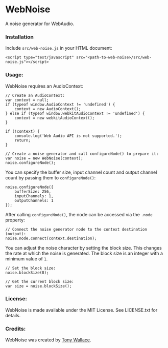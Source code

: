 # WebNoise
A noise generator for WebAudio.  

### Installation

Include `src/web-noise.js` in your HTML document:

	<script type="text/javascript" src="<path-to-web-noise>/src/web-noise.js"></script>

### Usage:

WebNoise requires an AudioContext:

	// Create an AudioContext:
	var context = null;
	if (typeof window.AudioContext != 'undefined') {
		context = new AudioContext();
	} else if (typeof window.webkitAudioContext != 'undefined') {
		context = new webkitAudioContext();
	}

	if (!context) {
		console.log('Web Audio API is not supported.');
		return;
	}

	// Create a noise generator and call configureNode() to prepare it:
	var noise = new WebNoise(context);
	noise.configureNode();

You can specify the buffer size, input channel count and output channel count by passing them to `configureNode()`:

	noise.configureNode({
		bufferSize: 256,
		inputChannels: 1,
		outputChannels: 1
	});

After calling `configureNode()`, the node can be accessed via the `.node` property:

	// Connect the noise generator node to the context destination (output):
	noise.node.connect(context.destination);

You can adjust the noise character by setting the block size. This changes the rate at which the noise is generated. The block size is an integer with a minimum value of `1`.

	// Set the block size:
	noise.blockSize(8);

	// Get the current block size:
	var size = noise.blockSize();

### License:
WebNoise is made available under the MIT License. See LICENSE.txt for details.  

### Credits:
WebNoise was created by [Tony Wallace](http://tonywallace.ca).  

